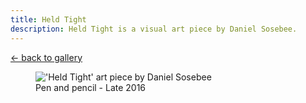 ```yaml
---
title: Held Tight
description: Held Tight is a visual art piece by Daniel Sosebee.
---
```


<a class="card" href="/art#held-tight">← back to gallery</a>

<figure>
<img src="/assets/art/held-tight.jpg" alt="'Held Tight' art piece by Daniel Sosebee"/>
<figcaption>Pen and pencil - Late 2016</figcaption>
</figure>
